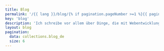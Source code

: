 ```yaml
---
title: Blog
permalink: '/{{ lang }}/blog/{% if pagination.pageNumber >=1 %}{{ pagination.pageNumber + 1 }}/{% endif %}index.html'
key: 'blog'
description: 'Ich schreibe vor allem über Dinge, die mit Webentwicklung zu tun haben. Projekte, Ansätze und Beobachtungen, Dinge, die ich gelernt habe oder für wichtig halte.'
layout: blog
pagination:
  data: collections.blog_de
  size: 6
---
```

